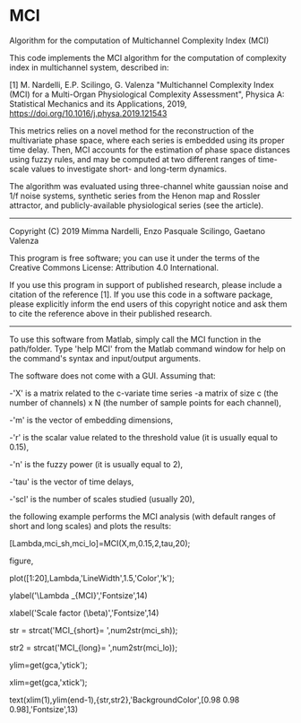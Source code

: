 # MCI
Algorithm for the computation of Multichannel Complexity Index (MCI)

This code implements the MCI algorithm for the computation of complexity 
index in multichannel system, described in:

[1] M. Nardelli, E.P. Scilingo, G. Valenza "Multichannel Complexity Index (MCI)
for a Multi-Organ Physiological Complexity Assessment", Physica A: Statistical
Mechanics and its Applications, 2019, https://doi.org/10.1016/j.physa.2019.121543

This metrics relies on a novel method for the reconstruction of the
multivariate phase space, where each series is embedded using its proper 
time delay. Then, MCI accounts for the estimation of phase space distances 
using fuzzy rules, and may be computed at two different ranges of time-scale
values to investigate short- and long-term dynamics.

The algorithm was evaluated using three-channel white gaussian noise and 1/f 
noise systems, synthetic series from the Henon map and Rossler attractor, 
and publicly-available physiological series (see the article). 

___________________________________________________________________________

Copyright (C) 2019 Mimma Nardelli, Enzo Pasquale Scilingo, Gaetano Valenza

This program is free software; you can use it under the terms of the 
Creative Commons License: Attribution 4.0 International. 

If you use this program in support of published research, please include a
citation of the reference [1]. If you use this code in a software package,
please explicitly inform the end users of this copyright notice and ask them
to cite the reference above in their published research.
___________________________________________________________________________

To use this software from Matlab, simply call the MCI function in the 
path/folder. Type 'help MCI' from the Matlab command window for help on the 
command's syntax and input/output arguments.

The software does not come with a GUI. Assuming that:

-'X' is a matrix related to the c-variate time series -a matrix of size c 
(the number of channels) x N (the number of sample points for each channel),

-'m' is the vector of embedding dimensions,

-'r' is the scalar value related to the threshold value (it is usually equal
to 0.15),

-'n' is the fuzzy power (it is usually equal to 2),

-'tau' is the vector of time delays,

-'scl' is the number of scales studied (usually 20),


the following example performs the MCI analysis (with default ranges of short and long scales) 
and plots the results:

[Lambda,mci_sh,mci_lo]=MCI(X,m,0.15,2,tau,20);

figure,

plot([1:20],Lambda,'LineWidth',1.5,'Color','k');

ylabel('\Lambda _{MCI}','Fontsize',14)

xlabel('Scale factor (\beta)','Fontsize',14)

str = strcat('MCI_{short}= ',num2str(mci_sh));

str2 = strcat('MCI_{long}= ',num2str(mci_lo));

ylim=get(gca,'ytick');

xlim=get(gca,'xtick');

text(xlim(1),ylim(end-1),{str,str2},'BackgroundColor',[0.98 0.98 0.98],'Fontsize',13)




